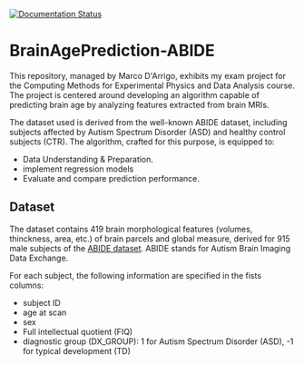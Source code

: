 [![Documentation Status](https://readthedocs.org/projects/brainageprediction-abide/badge/?version=latest)](https://brainageprediction-abide.readthedocs.io/en/latest/?badge=latest)

# BrainAgePrediction-ABIDE
This repository, managed by Marco D'Arrigo, exhibits my exam project for the Computing Methods for Experimental Physics and Data Analysis course. 
The project is centered around developing an algorithm capable of predicting brain age by analyzing features extracted from brain MRIs.

The dataset used is derived from the well-known ABIDE dataset, including subjects affected by Autism Spectrum Disorder (ASD) and healthy control subjects (CTR). 
The algorithm, crafted for this purpose, is equipped to:

- Data Understanding & Preparation.
- implement regression models
- Evaluate and compare prediction performance.
## Dataset
The dataset contains 419 brain morphological features (volumes, thinckness, area, etc.) of brain parcels and global measure, derived for 915 male subjects of the [ABIDE dataset](http://fcon_1000.projects.nitrc.org/indi/abide/).
ABIDE stands for Autism Brain Imaging Data Exchange.

For each subject, the following information are specified in the fists columns:
- subject ID
- age at scan
- sex
- Full intellectual quotient (FIQ)
- diagnostic group (DX_GROUP): 1 for Autism Spectrum Disorder (ASD), -1 for typical development (TD)
